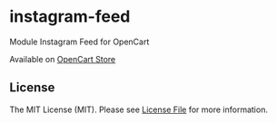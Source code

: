 # instagram-feed
Module Instagram Feed for OpenCart

Available on [OpenCart Store](https://www.opencart.com/index.php?route=marketplace/extension/info&member_token=kAdyZ1veGwHTNhoFCNA1zmcfpUH3IEFd&extension_id=31035 "Instagram Feed")

License
------
The MIT License (MIT). Please see [License File](https://github.com/hebertlima/instagram-feed/blob/master/LICENSE) for more information.
